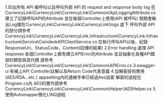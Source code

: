 1.印出所有 API 被呼叫以及呼叫外部 API 的 request and response body log 在CurrencyLink\CurrencyLink\CurrencyLink\Common\ApiLoggingAttribute.cs建立了記錄呼叫API的Attribute 並在每個Controller上使用(API 被呼叫) 預期會輸出Log檔在CurrencyLink\CurrencyLink\CurrencyLink\logs 底下 呼叫外部 API的部分請參考 CurrencyLink\CurrencyLink\CurrencyLink.Infrastructure\CurrencyLink.Infrastructure\Service\CoindeskAPIClientService.cs 在執行呼叫API以後，紀錄ResponseUri，StatusCode，Content(回傳的結果)
2.Error handling 處理 API response 各個Controller上都有建立APIError的Attribute 並且抽象化各種API錯誤的類型與其代碼 請參考CurrencyLink\CurrencyLink\CurrencyLink\Common\APIError.cs
3.swagger-ui 有補上API Controller註解以及Return Code代表意義
4.加解密技術應用 (AES/RSA…etc.) appsetting內的連線字串已經過Aes加密 解密的過程在Program.cs內 AES的實作請參考CurrencyLink\CurrencyLink\CurrencyLink\Common\Helper\AESHelper.cs
5.使用Automapper簡化LINQ過程

